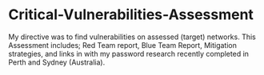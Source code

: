 # Critical-Vulnerabilities-Assessment
My directive was to find vulnerabilities on assessed (target) networks. This Assessment includes; Red Team report, Blue Team Report, Mitigation strategies, and links in with my password research recently completed in Perth and Sydney (Australia).
